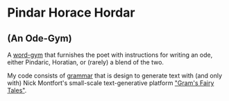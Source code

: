 # Pindar Horace Hordar
## (An Ode-Gym)

A [word-gym](https://www.kylebooten.me/progym.html) that furnishes the poet with instructions for writing an ode, either Pindaric, Horatian, or (rarely) a blend of the two.  

My code consists of [grammar](https://raw.githubusercontent.com/kbooten/pindar_horace_hordar/main/pindar_horace_hordar.txt) that is design to generate text  with (and only with) Nick Montfort's small-scale text-generative platform ["Gram's Fairy Tales"](https://taper.badquar.to/12/grams_fairy_tales.html).
